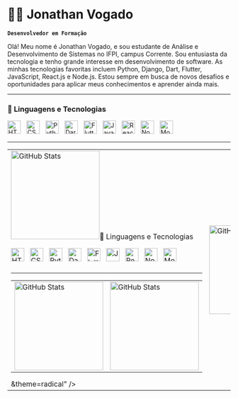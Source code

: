 # 🧑‍💻 Jonathan Vogado

**`Desenvolvedor em Formação`**

Olá! Meu nome é Jonathan Vogado, e sou estudante de Análise e Desenvolvimento de Sistemas no IFPI, campus Corrente. Sou entusiasta da tecnologia e tenho grande interesse em desenvolvimento de software. As minhas tecnologias favoritas incluem Python, Django, Dart, Flutter, JavaScript, React.js e Node.js. Estou sempre em busca de novos desafios e oportunidades para aplicar meus conhecimentos e aprender ainda mais.

---

### 🚀 Linguagens e Tecnologias
<img 
    align="left" 
    alt="HTML"
    title="HTML" 
    width="30px" 
    style="padding-right: 10px;" 
    src="https://cdn.jsdelivr.net/gh/devicons/devicon/icons/html5/html5-original.svg" 
/>
<img 
    align="left" 
    alt="CSS"
    title="CSS" 
    width="30px" 
    style="padding-right: 10px;" 
    src="https://cdn.jsdelivr.net/gh/devicons/devicon/icons/css3/css3-original.svg" 
/>
<img 
    align="left" 
    alt="Python"
    title="Python" 
    width="30px" 
    style="padding-right: 10px;" 
    src="https://cdn.jsdelivr.net/gh/devicons/devicon@latest/icons/python/python-original.svg" 
/>
<img 
    align="left" 
    alt="Dart"
    title="Dart" 
    width="30px" 
    style="padding-right: 10px;" 
    src="https://cdn.jsdelivr.net/gh/devicons/devicon@latest/icons/dart/dart-original.svg" 
/>
<img 
    align="left" 
    alt="Flutter"
    title="Flutter" 
    width="30px" 
    style="padding-right: 10px;" 
    src="https://cdn.jsdelivr.net/gh/devicons/devicon@latest/icons/flutter/flutter-original.svg" 
/>
<img 
    align="left" 
    alt="JavaScript"
    title="JavaScript" 
    width="30px" 
    style="padding-right: 10px;" 
    src="https://cdn.jsdelivr.net/gh/devicons/devicon@latest/icons/javascript/javascript-original.svg" 
/>
<img 
    align="left" 
    alt="React"
    title="React" 
    width="30px" 
    style="padding-right: 10px;" 
    src="https://cdn.jsdelivr.net/gh/devicons/devicon@latest/icons/react/react-original.svg" 
/>
<img 
    align="left" 
    alt="Node.js"
    title="Node.js" 
    width="30px" 
    style="padding-right: 10px;" 
    src="https://cdn.jsdelivr.net/gh/devicons/devicon@latest/icons/nodejs/nodejs-original.svg" 
/>
<img 
    align="left" 
    alt="MongoDB"
    title="MongoDB" 
    width="30px" 
    style="padding-right: 10px;" 
    src="https://cdn.jsdelivr.net/gh/devicons/devicon@latest/icons/mongodb/mongodb-original.svg" 
/>

<br/>
<br/>

---

<table style="border: 0">
  <tr>
    <td>
      <img
        alt="GitHub Stats" 
        height="200" 
        src="https://github-readme-stats.vercel.app/api?username=journeyexe&include_all_commits=true&locale=pt-br&custom_title=Estatísticas&show_icons=true# 🧑‍💻 Jonathan Vogado

**`Desenvolvedor em Formação`**

Olá! Meu nome é Jonathan Vogado, e sou estudante de Análise e Desenvolvimento de Sistemas no IFPI, campus Corrente. Sou entusiasta da tecnologia e tenho grande interesse em desenvolvimento de software. As minhas tecnologias favoritas incluem Python, Django, Dart, Flutter, JavaScript, React.js e Node.js. Estou sempre em busca de novos desafios e oportunidades para aplicar meus conhecimentos e aprender ainda mais.

---

### 🚀 Linguagens e Tecnologias
<img 
    align="left" 
    alt="HTML"
    title="HTML" 
    width="30px" 
    style="padding-right: 10px;" 
    src="https://cdn.jsdelivr.net/gh/devicons/devicon/icons/html5/html5-original.svg" 
/>
<img 
    align="left" 
    alt="CSS"
    title="CSS" 
    width="30px" 
    style="padding-right: 10px;" 
    src="https://cdn.jsdelivr.net/gh/devicons/devicon/icons/css3/css3-original.svg" 
/>
<img 
    align="left" 
    alt="Python"
    title="Python" 
    width="30px" 
    style="padding-right: 10px;" 
    src="https://cdn.jsdelivr.net/gh/devicons/devicon@latest/icons/python/python-original.svg" 
/>
<img 
    align="left" 
    alt="Dart"
    title="Dart" 
    width="30px" 
    style="padding-right: 10px;" 
    src="https://cdn.jsdelivr.net/gh/devicons/devicon@latest/icons/dart/dart-original.svg" 
/>
<img 
    align="left" 
    alt="Flutter"
    title="Flutter" 
    width="30px" 
    style="padding-right: 10px;" 
    src="https://cdn.jsdelivr.net/gh/devicons/devicon@latest/icons/flutter/flutter-original.svg" 
/>
<img 
    align="left" 
    alt="JavaScript"
    title="JavaScript" 
    width="30px" 
    style="padding-right: 10px;" 
    src="https://cdn.jsdelivr.net/gh/devicons/devicon@latest/icons/javascript/javascript-original.svg" 
/>
<img 
    align="left" 
    alt="React"
    title="React" 
    width="30px" 
    style="padding-right: 10px;" 
    src="https://cdn.jsdelivr.net/gh/devicons/devicon@latest/icons/react/react-original.svg" 
/>
<img 
    align="left" 
    alt="Node.js"
    title="Node.js" 
    width="30px" 
    style="padding-right: 10px;" 
    src="https://cdn.jsdelivr.net/gh/devicons/devicon@latest/icons/nodejs/nodejs-original.svg" 
/>
<img 
    align="left" 
    alt="MongoDB"
    title="MongoDB" 
    width="30px" 
    style="padding-right: 10px;" 
    src="https://cdn.jsdelivr.net/gh/devicons/devicon@latest/icons/mongodb/mongodb-original.svg" 
/>

<br/>
<br/>

---

<table style="border: 0">
  <tr>
    <td>
      <img
        alt="GitHub Stats" 
        height="200" 
        src="https://github-readme-stats.vercel.app/api?username=journeyexe&include_all_commits=true&locale=pt-br&custom_title=Estatísticas&show_icons=true&rank_icon=github&theme=radical" 
      />
    </td>
    <td>
      <img
        alt="GitHub Stats" 
        height="200" 
        src="https://github-readme-stats.vercel.app/api/top-langs/?username=Journeyexe&theme=radical&layout=compact&custom_title=Tecnologias&langs_count=6" 
      />
    </td>
  </tr>
</table>
&theme=radical" 
      />
    </td>
    <td>
      <img
        alt="GitHub Stats" 
        height="200" 
        src="https://github-readme-stats.vercel.app/api/top-langs/?username=Journeyexe&theme=radical&layout=compact&custom_title=Tecnologias&langs_count=6" 
      />
    </td>
  </tr>
</table>
